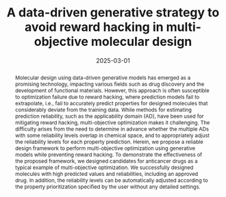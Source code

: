 ---
title: A data-driven generative strategy to avoid reward hacking in multi-objective
  molecular design
authors:
- Tatsuya Yoshizawa
- Shoichi Ishida
- Tomohiro Sato
- Masateru Ohta
- Teruki Honma
- Kei Terayama
date: '2025-03-01'
publishDate: '2025-03-15T01:52:33.142403Z'
publication_types:
- article-journal
publication: '*Nature Communications*'
# doi: 10.1038/s41467-025-57582-3
# doi: 10.1002/wcms.1680
links:
- name: DOI
  url: https://doi.org/10.1038/s41467-025-57582-3
- name: プレスリリース：データ駆動型生成AIの限界に迫る －生成AIで信頼性の高い分子設計を実現する戦略－
  url: https://www.yokohama-cu.ac.jp/res-portal/news/2024/20250314terayama.html
url_code: 'https://github.com/ycu-iil/DyRAMO'

abstract: Molecular design using data-driven generative models has emerged as a promising technology, impacting various fields such as drug discovery and the development of functional materials. However, this approach is often susceptible to optimization failure due to reward hacking, where prediction models fail to extrapolate, i.e., fail to accurately predict properties for designed molecules that considerably deviate from the training data. While methods for estimating prediction reliability, such as the applicability domain (AD), have been used for mitigating reward hacking, multi-objective optimization makes it challenging. The difficulty arises from the need to determine in advance whether the multiple ADs with some reliability levels overlap in chemical space, and to appropriately adjust the reliability levels for each property prediction. Herein, we propose a reliable design framework to perform multi-objective optimization using generative models while preventing reward hacking. To demonstrate the effectiveness of the proposed framework, we designed candidates for anticancer drugs as a typical example of multi-objective optimization. We successfully designed molecules with high predicted values and reliabilities, including an approved drug. In addition, the reliability levels can be automatically adjusted according to the property prioritization specified by the user without any detailed settings.
---